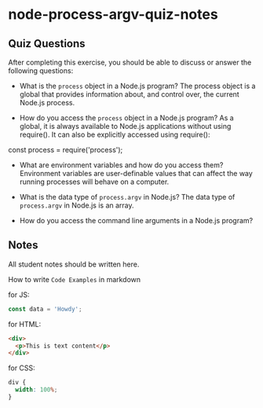 # node-process-argv-quiz-notes

## Quiz Questions

After completing this exercise, you should be able to discuss or answer the following questions:

- What is the `process` object in a Node.js program?
  The process object is a global that provides information about, and control over, the current Node.js process.

- How do you access the `process` object in a Node.js program?
  As a global, it is always available to Node.js applications without using require(). It can also be explicitly accessed using require():

const process = require('process');

- What are environment variables and how do you access them?
  Environment variables are user-definable values that can affect the way running processes will behave on a computer.

- What is the data type of `process.argv` in Node.js?
  The data type of `process.argv` in Node.js is an array.

- How do you access the command line arguments in a Node.js program?

## Notes

All student notes should be written here.

How to write `Code Examples` in markdown

for JS:

```javascript
const data = 'Howdy';
```

for HTML:

```html
<div>
  <p>This is text content</p>
</div>
```

for CSS:

```css
div {
  width: 100%;
}
```
